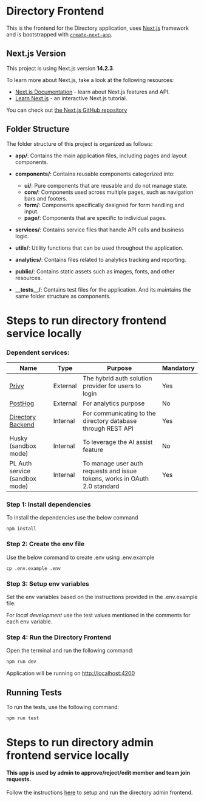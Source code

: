 # Directory Frontend

This is the frontend for the Directory application, uses  [Next.js](https://nextjs.org/) framework and is bootstrapped with [`create-next-app`](https://github.com/vercel/next.js/tree/canary/packages/create-next-app).


## Next.js Version

This project is using Next.js version **14.2.3**.

To learn more about Next.js, take a look at the following resources:

- [Next.js Documentation](https://nextjs.org/docs) - learn about Next.js features and API.
- [Learn Next.js](https://nextjs.org/learn) - an interactive Next.js tutorial.

You can check out [the Next.js GitHub repository](https://github.com/vercel/next.js/)

## Folder Structure

The folder structure of this project is organized as follows:

- **app/**: Contains the main application files, including pages and layout components.
- **components/**: Contains reusable components categorized into:
  - **ui/**: Pure components that are reusable and do not manage state.
  - **core/**: Components used across multiple pages, such as navigation bars and footers.
  - **form/**: Components specifically designed for form handling and input.
  - **page/**: Components that are specific to individual pages.

- **services/**: Contains service files that handle API calls and business logic.
- **utils/**: Utility functions that can be used throughout the application.
- **analytics/**: Contains files related to analytics tracking and reporting.
- **public/**: Contains static assets such as images, fonts, and other resources.
- **\_\_tests\_\_/**: Contains test files for the application. And its maintains the same folder structure as components.


# Steps to run directory frontend service locally

### Dependent services:

| Name                      | Type     | Purpose                                                           | Mandatory |
|---------------------------|----------|-------------------------------------------------------------------|-----------|
| [Privy](https://www.privy.io/)                    | External | The hybrid auth solution provider for users to login               | Yes       |
| [PostHog](https://posthog.com/)                  | External | For analytics purpose                                             | No        |
| [Directory Backend](https://github.com/memser-spaceport/pln-directory-portal)        | Internal | For communicating to the directory database through REST API       | Yes       |
| Husky (sandbox mode)       | Internal | To leverage the AI assist feature                                 | No        |
| PL Auth service (sandbox mode) | Internal | To manage user auth requests and issue tokens, works in OAuth 2.0 standard | Yes       |


### Step 1: Install dependencies

To install the dependencies use the below command

```dotenv
npm install
```

### Step 2: Create the env file

Use the below command to create .env using .env.example

```dotenv
cp .env.example .env
```
### Step 3: Setup env variables

Set the env variables based on the instructions provided in the .env.example file.

For *local development* use the test values mentioned in the comments for each env variable.

### Step 4: Run the Directory Frontend

Open the terminal and run the following command:

```bash
npm run dev
```

Application will be running on [http://localhost:4200](http://localhost:4200)


## Running Tests

To run the tests, use the following command:

```bash
npm run test
```


# Steps to run directory admin frontend service locally

#### This app is used by admin to approve/reject/edit member and team join requests.

Follow the instructions [here](https://github.com/memser-spaceport/pln-directory-portal) to setup and run the directory admin frontend.